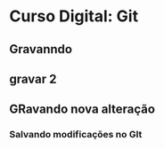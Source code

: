 # Curso Digital: Git

## Gravanndo
## gravar 2
## GRavando nova alteração


### Salvando modificações no GIt